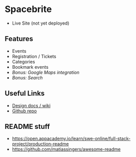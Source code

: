 # Spacebrite

- Live Site (not yet deployed)

## Features

* Events
* Registration / Tickets
* Categories
* Bookmark events
* *Bonus: Google Maps integration*
* *Bonus: Search*

## Useful Links

- [Design docs / wiki](https://github.com/johnenriquez/spacebrite/wiki)
- [Github repo](https://github.com/johnenriquez/spacebrite)

## README stuff
- https://open.appacademy.io/learn/swe-online/full-stack-project/production-readme
- https://github.com/matiassingers/awesome-readme